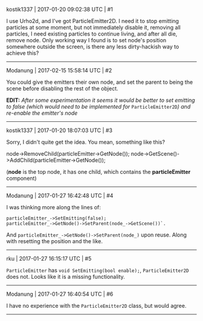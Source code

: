 kostik1337 | 2017-01-20 09:02:38 UTC | #1

I use Urho2d, and I've got ParticleEmitter2D. I need it to stop emitting particles at some moment, but not immediately disable it, removing all particles, I need existing particles to continue living, and after all die, remove node. Only working way I found is to set node's position somewhere outside the screen, is there any less dirty-hackish way to achieve this?

-------------------------

Modanung | 2017-02-15 15:58:14 UTC | #2

You could give the emitters their own node, and set the parent to being the scene before disabling the rest of the object.

**EDIT:** *After some experimentation it seems it would be better to set emitting to false (which would need to be implemented for* `ParticleEmitter2D`*) and re-enable the emitter's node*

-------------------------

kostik1337 | 2017-01-20 18:07:03 UTC | #3

Sorry, I didn't quite get the idea. You mean, something like this?

node->RemoveChild(particleEmitter->GetNode());
node->GetScene()->AddChild(particleEmitter->GetNode());

(**node** is the top node, it has one child, which contains the **particleEmitter** component)

-------------------------

Modanung | 2017-01-27 16:42:48 UTC | #4

I was thinking more along the lines of:
```
particleEmitter_->SetEmitting(false);
particleEmitter_->GetNode()->SetParent(node_->GetScene())`.
```
And `particleEmitter_->GetNode()->SetParent(node_)` upon reuse. Along with resetting the position and the like.

-------------------------

rku | 2017-01-27 16:15:17 UTC | #5

`ParticleEmitter` has `void SetEmitting(bool enable);`, `ParticleEmitter2D` does not. Looks like it is a missing functionality.

-------------------------

Modanung | 2017-01-27 16:40:54 UTC | #6

I have no experience with the `ParticleEmitter2D` class, but would agree.

-------------------------

